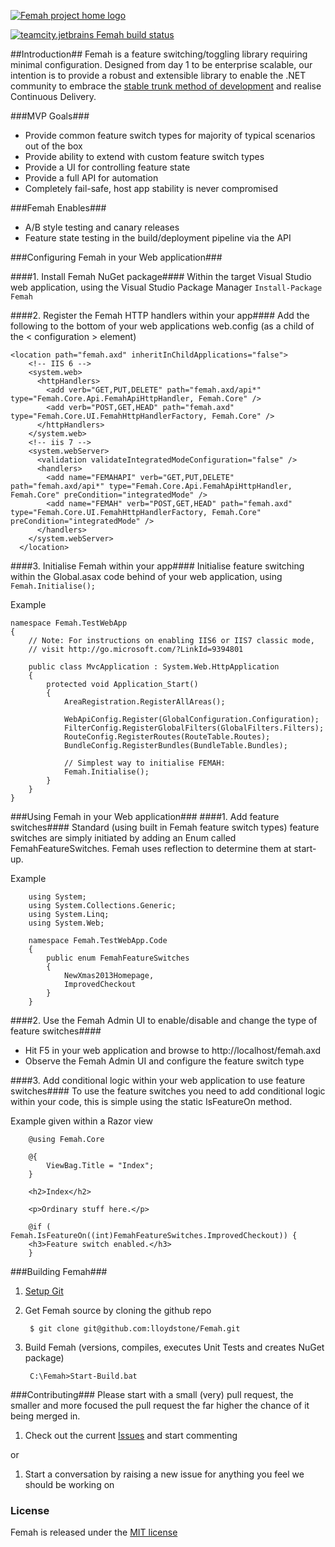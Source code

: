 <a href="https://github.com/lloydstone/femah"><img src="https://f.cloud.github.com/assets/362197/2124054/b67ee748-9237-11e3-8b44-ff2bd7fba50c.png" alt="Femah project home logo"/></a>

<a href="http://teamcity.jetbrains.com/viewType.html?buildTypeId=NetCommunityProjects_Femah_Femah&guest=1"><img src="http://teamcity.jetbrains.com/app/rest/builds/buildType:(id:NetCommunityProjects_Femah_Femah)/statusIcon" alt="teamcity.jetbrains Femah build status"/></a>

##Introduction##
Femah is a feature switching/toggling library requiring minimal configuration.  Designed from day 1 to be enterprise scalable, our intention is to provide a robust and extensible library to enable the .NET community to embrace the [stable trunk method of development](http://paulhammant.com/2013/04/05/what-is-trunk-based-development/) and realise Continuous Delivery.

###MVP Goals###
* Provide common feature switch types for majority of typical scenarios out of the box
* Provide ability to extend with custom feature switch types
* Provide a UI for controlling feature state
* Provide a full API for automation
* Completely fail-safe, host app stability is never compromised

###Femah Enables###
* A/B style testing and canary releases
* Feature state testing in the build/deployment pipeline via the API

###Configuring Femah in your Web application###

####1. Install Femah NuGet package####
Within the target Visual Studio web application, using the Visual Studio Package Manager
```Install-Package Femah```

####2. Register the Femah HTTP handlers within your app####
Add the following to the bottom of your web applications web.config (as a child of the < configuration > element)

```
<location path="femah.axd" inheritInChildApplications="false">
    <!-- IIS 6 -->
    <system.web>
      <httpHandlers>
        <add verb="GET,PUT,DELETE" path="femah.axd/api*" type="Femah.Core.Api.FemahApiHttpHandler, Femah.Core" />
        <add verb="POST,GET,HEAD" path="femah.axd" type="Femah.Core.UI.FemahHttpHandlerFactory, Femah.Core" />
      </httpHandlers>
    </system.web>
    <!-- iis 7 -->
    <system.webServer>
      <validation validateIntegratedModeConfiguration="false" />
      <handlers>
        <add name="FEMAHAPI" verb="GET,PUT,DELETE" path="femah.axd/api*" type="Femah.Core.Api.FemahApiHttpHandler, Femah.Core" preCondition="integratedMode" />
        <add name="FEMAH" verb="POST,GET,HEAD" path="femah.axd" type="Femah.Core.UI.FemahHttpHandlerFactory, Femah.Core" preCondition="integratedMode" />
      </handlers>
    </system.webServer>
  </location>
```

####3. Initialise Femah within your app####
Initialise feature switching within the Global.asax code behind of your web application, using ```Femah.Initialise();```

Example
```
namespace Femah.TestWebApp
{
    // Note: For instructions on enabling IIS6 or IIS7 classic mode, 
    // visit http://go.microsoft.com/?LinkId=9394801

    public class MvcApplication : System.Web.HttpApplication
    {
        protected void Application_Start()
        {
            AreaRegistration.RegisterAllAreas();

            WebApiConfig.Register(GlobalConfiguration.Configuration);
            FilterConfig.RegisterGlobalFilters(GlobalFilters.Filters);
            RouteConfig.RegisterRoutes(RouteTable.Routes);
            BundleConfig.RegisterBundles(BundleTable.Bundles);

            // Simplest way to initialise FEMAH:
            Femah.Initialise();
        }
    }
}
```
###Using Femah in your Web application###
####1. Add feature switches####
Standard (using built in Femah feature switch types) feature switches are simply initiated by adding an Enum called FemahFeatureSwitches.  Femah uses reflection to determine them at start-up.

Example
```
	using System;
	using System.Collections.Generic;
	using System.Linq;
	using System.Web;

	namespace Femah.TestWebApp.Code
	{
		public enum FemahFeatureSwitches
		{
			NewXmas2013Homepage,
			ImprovedCheckout
		}
	}
```
####2. Use the Femah Admin UI to enable/disable and change the type of feature switches####
* Hit F5 in your web application and browse to http://localhost/femah.axd
* Observe the Femah Admin UI and configure the feature switch type

####3. Add conditional logic within your web application to use feature switches####
To use the feature switches you need to add conditional logic within your code, this is simple using the static IsFeatureOn method.

Example given within a Razor view
```
	@using Femah.Core

	@{
		ViewBag.Title = "Index";
	}

	<h2>Index</h2>

	<p>Ordinary stuff here.</p>

	@if ( Femah.IsFeatureOn((int)FemahFeatureSwitches.ImprovedCheckout)) {
	<h3>Feature switch enabled.</h3>
	}
```

###Building Femah###
1. [Setup Git](http://help.github.com/win-set-up-git/)

1. Get Femah source by cloning the github repo

		$ git clone git@github.com:lloydstone/Femah.git

1. Build Femah (versions, compiles, executes Unit Tests and creates NuGet package) 

		C:\Femah>Start-Build.bat
		
###Contributing###
Please start with a small (very) pull request, the smaller and more focused the pull request the far higher the chance of it being merged in.

1. Check out the current [Issues](https://github.com/lloydstone/femah/issues) and start commenting

or

1. Start a conversation by raising a new issue for anything you feel we should be working on

		
### License ###
Femah is released under the [MIT license](http://opensource.org/licenses/MIT)

